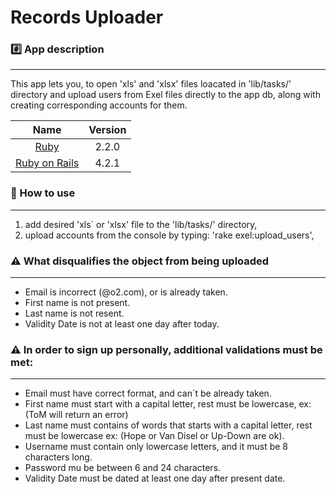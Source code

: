 Records Uploader
=======================

### :hash: App description
-------------
This app lets you, to open 'xls' and 'xlsx' files loacated in 'lib/tasks/' directory and upload users from Exel files directly to the app db, along with creating corresponding accounts for them. 

 | Name |  Version |
| :--: | :---: |
| [Ruby](https://www.ruby-lang.org) | 2.2.0 |
| [Ruby on Rails](http://www.rubyonrails.org/) | 4.2.1 |

### :book: How to use
-------------
1. add desired 'xls` or 'xlsx' file to the 'lib/tasks/' directory,
2. upload accounts from the console by typing: 'rake exel:upload_users',

### :warning: What disqualifies the object from being uploaded
-------------
* Email is incorrect (@o2.com), or is already taken.
* First name is not present.
* Last name is not resent.
* Validity Date is not at least one day after today. 

### :warning: In order to sign up personally, additional validations must be met:
-------------
* Email must have correct format, and can`t be already taken.
* First name must start with a capital letter, rest must be lowercase, ex: (ToM will return an error)
* Last name must contains of words that starts with a capital letter, rest must be lowercase ex: (Hope or Van Disel or Up-Down are ok).
* Username must contain only lowercase letters, and it must be 8 characters long.
* Password mu be between 6 and 24 characters.
* Validity Date must be dated at least one day after present date.